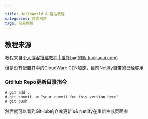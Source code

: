 ```yaml
---

title: HelloWorld & 建站教程
categories: 博客搭建
tags: 简易教程
---
```


## 教程来源

教程来自[个人博客搭建教程 | 爱扑bug的熊 (cuijiacai.com)](https://blog.cuijiacai.com/blog-building/)

但是没有配置其中的CloudWare CDN加速，目前Netlify自带的已经够用

### GitHub Repo更新目录指令

``` shell
# git add .
# git commit -m "your commit for this version here"
# git push
```

然后就可以看到GitHub的仓库更新 && Netlify在重新生成页面啦

